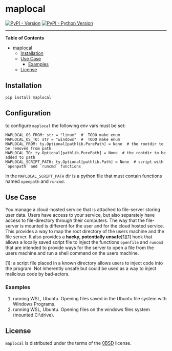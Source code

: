 # maplocal

[![PyPI - Version](https://img.shields.io/pypi/v/maplocal.svg)](https://pypi.org/project/maplocal)
[![PyPI - Python Version](https://img.shields.io/pypi/pyversions/maplocal.svg)](https://pypi.org/project/maplocal)

-----

**Table of Contents**

- [maplocal](#maplocal)
  - [Installation](#installation)
  - [Use Case](#use-case)
    - [Examples](#examples)
  - [License](#license)

## Installation

```console
pip install maplocal
```

## Configuration

to configure `maplocal` the following env vars must be set:  
```
MAPLOCAL_OS_FROM: str = "linux"  #  TODO make enum
MAPLOCAL_OS_TO: str = "windows"  #  TODO make enum
MAPLOCAL_FROM: ty.Optional[pathlib.PurePath] = None  # the rootdir to be removed from path
MAPLOCAL_TO: ty.Optional[pathlib.PurePath] = None  # the rootdir to be added to path
MAPLOCAL_SCRIPT_PATH: ty.Optional[pathlib.Path] = None  # script with `openpath` and `runcmd` functions
```
in the `MAPLOCAL_SCRIPT_PATH` dir is a python file that must contain functions named `openpath` and `runcmd`. 

## Use Case

You manage a cloud-hosted service that is attached to file-server storing user data.
Users have access to your service, but also separately have access to file-directory through their computers.
The way that the file-server is mounted is different for the user and for the cloud hosted service.
This provides a way to map the root directory of the users machine and the file server.
It also provides a **hacky, potentially unsafe**[1][1] hook that allows a locally saved script file to
inject the functions `openfile` and `runcmd` that are intended to provide ways for the server
to open a file from the users machine and run a shell command on the users machine.

[1]: a script file placed in a known directory allows users to inject code into the program.
Not inherently unsafe but could be used as a way to inject malicious code by bad-actors.

### Examples

1. running WSL, Ubuntu. Opening files saved in the Ubuntu file system with Windows Programs.
2. running WSL, Ubuntu. Opening files on the windows files system (mounted C:\drive).

## License

`maplocal` is distributed under the terms of the [0BSD](https://spdx.org/licenses/0BSD.html) license.
